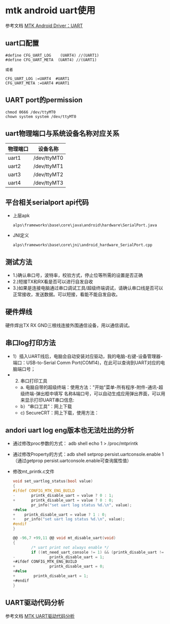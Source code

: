 # mtk android uart使用

参考文档 [MTK Android Driver：UART](http://www.mamicode.com/info-detail-415990.html)

## uart口配置

  ```code
  #define CFG_UART_LOG    (UART4) //(UART1)
  #define CFG_UART_META  (UART4) //(UART1)

  或者

  CFG_UART_LOG :=UART4  #UART1
  CFG_UART_META :=UART4 #UART1

  ```

## UART port的permission

  ```code
  chmod 0666 /dev/ttyMT0
  chown system system /dev/ttyMT0
  ```

## uart物理端口与系统设备名称对应关系

| 物理端口 | 设备名称    |
| ---   | ---         |
| uart1 | /dev/ttyMT0 |
| uart2 | /dev/ttyMT1 |
| uart3 | /dev/ttyMT2 |
| uart4 | /dev/ttyMT3 |

## 平台相关serialport api代码

- 上层apk
  
  ```code
  alps\frameworks\base\core\java\android\hardware\SerialPort.java
  ```

- JNI定义

  ```code
  alps\frameworks\base\core\jni\android_hardware_SerialPort.cpp
  ```

## 测试方法

- 1.)确认串口号，波特率，校验方式，停止位等所需的设置是否正确
- 2.)短接TX和RX看是否可以进行自发自收
- 3.)如果是连接电脑通过串口调试工具/超级终端调试，请确认串口线是否可以正常接收，发送数据。可以短接，看能不能自发自收。

## 硬件焊线
  
  硬件焊出TX RX GND三根线连接外围通信设备，用以通信调试。

## 串口log打印方法

- 1）插入UART线后，电脑会自动安装对应驱动，我的电脑-右键-设备管理器-端口：USB-to-Serial Comm Port(COM14)，在此可以查询到UART对应的电脑端口号；
- 2) 串口打印工具
  - a. 电脑自带的超级终端：使用方法："开始"菜单-所有程序-附件-通讯-超级终端-弹出框中填写 名称&端口号，可以自动生成应用弹出界面，可以用来显示打印UART串口信息:
  - b）“串口工具”：网上下载
  - c) SecureCRT：网上下载，使用方法：

## andori uart log eng版本也无法吐出的分析

- 通过修改proc参数的方式： adb shell echo 1 > /proc/mtprintk
- 通过修改Property的方式：adb shell setprop persist.uartconsole.enable 1 （通过getprop persist.uartconsole.enable可查询属性值）
- 修改mt_printk.c文件

  ```c
  void set_uartlog_status(bool value)
  {
  #ifdef CONFIG_MTK_ENG_BUILD
  -       printk_disable_uart = value ? 0 : 1;
  +       printk_disable_uart = value ? 0 : 0;
          pr_info("set uart log status %d.\n", value);
  +#else
  +    printk_disable_uart = value ? 1 : 0;
  +    pr_info("set uart log status %d.\n", value);
  #endif
  }

  @@ -96,7 +99,11 @@ void mt_disable_uart(void)
  {
          /* uart print not always enable */
          if ((mt_need_uart_console != 1) && (printk_disable_uart != 2))
  -               printk_disable_uart = 1;
  +#ifdef CONFIG_MTK_ENG_BUILD
  +               printk_disable_uart = 0;
  +#else
  +        printk_disable_uart = 1;
  +#endif
  }
  ```

## UART驱动代码分析

  参考文档 [MTK UART驱动代码分析](https://blog.csdn.net/dlijun/article/details/50617445)
